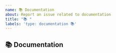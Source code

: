 ```yaml
---
name: 📚 Documentation
about: Report an issue related to documentation
title: "📚 "
labels: 'type: documentation 📚'
---
```


## 📚 Documentation

<!--
    Did you find a mistake in the documentation?
    Is there missing documentation?
-->
